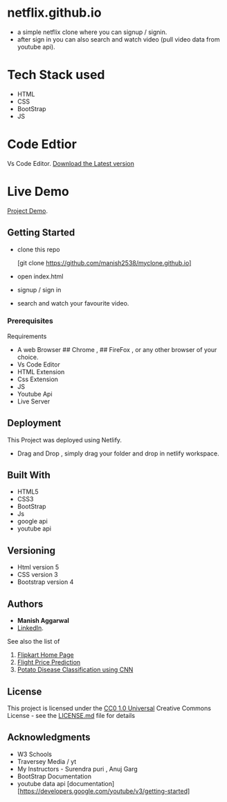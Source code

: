 # netflix.github.io
- a simple netflix clone where you can signup  / signin.
- after sign in you can also search and watch video (pull video data from youtube api).


# Tech Stack used
- HTML
- CSS
- BootStrap
- JS

# Code Edtior

Vs Code Editor. 
[Download the Latest version](https://code.visualstudio.com/)


# Live Demo
[Project Demo](https://priceless-joliot-612b88.netlify.app/). 

## Getting Started



- clone this repo


    [git clone https://github.com/manish2538/myclone.github.io]

- open index.html
- signup / sign in
- search and watch your favourite video.



### Prerequisites

Requirements

- A web Browser  ## Chrome , ## FireFox , or any other browser of your choice.
- Vs Code Editor
- HTML Extension
- Css Extension
- JS
- Youtube Api
- Live Server


## Deployment

This Project was deployed using Netlify. 
- Drag and Drop , simply drag your folder and drop in netlify workspace.

## Built With

  - HTML5
  - CSS3
  - BootStrap
  - Js
  - google api
  - youtube api
  



## Versioning

- Html version 5
- CSS version 3
- Bootstrap version 4

## Authors

  - **Manish Aggarwal**  
  -  [LinkedIn](https://www.linkedin.com/in/ma2538/).

See also the list of

1. [Flipkart Home Page](https://github.com/manish2538/flipkartHome.github.io)
2. [Flight Price Prediction](https://github.com/manish2538/flight-price-prediction)
3. [Potato Disease Classification using CNN](https://github.com/manish2538/potato-Disease-Classification)

## License

This project is licensed under the [CC0 1.0 Universal](LICENSE.md)
Creative Commons License - see the [LICENSE.md](LICENSE.md) file for
details

## Acknowledgments

  - W3 Schools
  - Traversey Media / yt
  - My Instructors - Surendra puri , Anuj Garg
  - BootStrap Documentation
  - youtube data api [documentation][https://developers.google.com/youtube/v3/getting-started]
